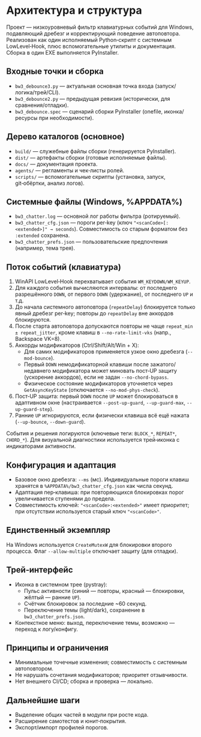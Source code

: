 # Архитектура и структура

Проект — низкоуровневый фильтр клавиатурных событий для Windows, подавляющий дребезг и корректирующий поведение автоповтора. Реализован как один исполняемый Python‑скрипт с системным LowLevel‑Hook, плюс вспомогательные утилиты и документация. Сборка в один EXE выполняется PyInstaller.

## Входные точки и сборка
- `bw3_debounce3.py` — актуальная основная точка входа (запуск/логика/трей/CLI).
- `bw3_debounce2.py` — предыдущая ревизия (исторически, для сравнения/отладки).
- `bw3_debounce.spec` — сценарий сборки PyInstaller (onefile, иконка/ресурсы при необходимости).

## Дерево каталогов (основное)
- `build/` — служебные файлы сборки (генерируется PyInstaller).
- `dist/` — артефакты сборки (готовые исполняемые файлы).
- `docs/` — документация проекта.
- `agents/` — регламенты и чек‑листы ролей.
- `scripts/` — вспомогательные скрипты (установка, запуск, git‑обёртки, анализ логов).

## Системные файлы (Windows, %APPDATA%)
- `bw3_chatter.log` — основной лог работы фильтра (ротируемый).
- `bw3_chatter_cfg.json` — пороги per‑key (ключ `"<scanCode>[:<extended>]" → seconds`). Совместимость со старым форматом без `:extended` сохранена.
- `bw3_chatter_prefs.json` — пользовательские предпочтения (например, тема трея).

## Поток событий (клавиатура)
1) WinAPI LowLevel‑Hook перехватывает события `WM_KEYDOWN/WM_KEYUP`.
2) Для каждого события вычисляются интервалы: от последнего разрешённого `DOWN`, от первого `DOWN` (удержание), от последнего `UP` и т.д.
3) До начала системного автоповтора (`repeatDelay`) блокируется только явный дребезг per‑key; повторы до `repeatDelay` вне аккордов блокируются.
4) После старта автоповтора допускаются повторы не чаще `repeat_min ± repeat_jitter`, кроме клавиш в `--no-rate-limit-vks` (напр., Backspace VK=8).
5) Аккорды модификаторов (Ctrl/Shift/Alt/Win + X):
   - Для самих модификаторов применяется узкое окно дребезга (`--mod-bounce`).
   - Первый `DOWN` немодификаторной клавиши после зажатого/недавнего модификатора может миновать пост‑UP защиту (ускорение аккордов), если не задан `--no-chord-bypass`.
   - Физическое состояние модификаторов уточняется через `GetAsyncKeyState` (отключается `--no-mod-phys-check`).
6) Пост‑UP защита: первый `DOWN` после `UP` может блокироваться в адаптивном окне (настраивается `--post-up-guard`, `--up-guard-max`, `--up-guard-step`).
7) Ранние `UP` игнорируются, если физически клавиша всё ещё нажата (`--up-bounce`, `--down-guard`).

События и решения логируются (ключевые теги: `BLOCK_*`, `REPEAT*`, `CHORD_*`). Для визуальной диагностики используется трей‑иконка с индикаторами активности.

## Конфигурация и адаптация
- Базовое окно дребезга: `--ms` (мс). Индивидуальные пороги клавиш хранятся в `%APPDATA%/bw3_chatter_cfg.json` как числа секунд.
- Адаптация пер‑клавиша: при повторяющихся блокировках порог увеличивается ступенями до предела.
- Совместимость ключей: `"<scanCode>:<extended>"` имеет приоритет; при отсутствии используется старый ключ `"<scanCode>"`.

## Единственный экземпляр
На Windows используется `CreateMutexW` для блокировки второго процесса. Флаг `--allow-multiple` отключает защиту (для отладки).

## Трей‑интерфейс
- Иконка в системном трее (pystray):
  - Пульс активности (синий — повторы, красный — блокировки, жёлтый — ранние `UP`).
  - Счётчик блокировок за последние ~60 секунд.
  - Переключение темы (light/dark), сохранение в `bw3_chatter_prefs.json`.
- Контекстное меню: выход, переключение темы, возможно — переход к логу/конфигу.

## Принципы и ограничения
- Минимальные точечные изменения; совместимость с системным автоповтором.
- Не нарушать сочетания модификаторов; приоритет отзывчивости.
- Нет внешнего CI/CD; сборка и проверка — локально.

## Дальнейшие шаги
- Выделение общих частей в модули при росте кода.
- Расширение самотестов и юнит‑покрытия.
- Экспорт/импорт профилей порогов.
